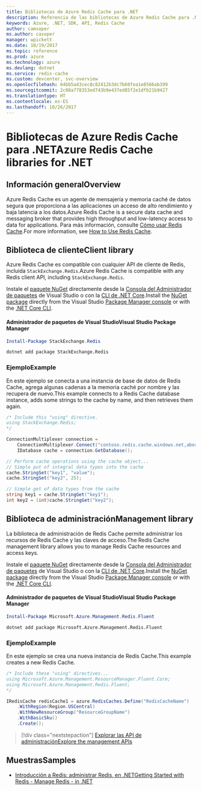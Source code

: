 ```yaml
---
title: Bibliotecas de Azure Redis Cache para .NET
description: Referencia de las bibliotecas de Azure Redis Cache para .NET
keywords: Azure, .NET, SDK, API, Redis Cache
author: camsoper
ms.author: casoper
manager: wpickett
ms.date: 10/19/2017
ms.topic: reference
ms.prod: azure
ms.technology: azure
ms.devlang: dotnet
ms.service: redis-cache
ms.custom: devcenter, svc-overview
ms.openlocfilehash: 64bb5a43cec8c82412b3dc7b60fea1e8566ab399
ms.sourcegitcommit: 2c08a778353ed743b9e437ed85f2e1dfb21b9427
ms.translationtype: HT
ms.contentlocale: es-ES
ms.lasthandoff: 10/26/2017
---
```

# <a name="azure-redis-cache-libraries-for-net"></a><span data-ttu-id="6cbb8-104">Bibliotecas de Azure Redis Cache para .NET</span><span class="sxs-lookup"><span data-stu-id="6cbb8-104">Azure Redis Cache libraries for .NET</span></span>

## <a name="overview"></a><span data-ttu-id="6cbb8-105">Información general</span><span class="sxs-lookup"><span data-stu-id="6cbb8-105">Overview</span></span>

<span data-ttu-id="6cbb8-106">Azure Redis Cache es un agente de mensajería y memoria caché de datos segura que proporciona a las aplicaciones un acceso de alto rendimiento y baja latencia a los datos.</span><span class="sxs-lookup"><span data-stu-id="6cbb8-106">Azure Redis Cache is a secure data cache and messaging broker that provides high throughput and low-latency access to data for applications.</span></span>  <span data-ttu-id="6cbb8-107">Para más información, consulte [Cómo usar Redis Cache](https://docs.microsoft.com/azure/redis-cache/cache-dotnet-how-to-use-azure-redis-cache).</span><span class="sxs-lookup"><span data-stu-id="6cbb8-107">For more information, see [How to Use Redis Cache](https://docs.microsoft.com/azure/redis-cache/cache-dotnet-how-to-use-azure-redis-cache).</span></span>

## <a name="client-library"></a><span data-ttu-id="6cbb8-108">Biblioteca de cliente</span><span class="sxs-lookup"><span data-stu-id="6cbb8-108">Client library</span></span>

<span data-ttu-id="6cbb8-109">Azure Redis Cache es compatible con cualquier API de cliente de Redis, incluida `StackExchange.Redis`.</span><span class="sxs-lookup"><span data-stu-id="6cbb8-109">Azure Redis Cache is compatible with any Redis client API, including `StackExchange.Redis`.</span></span>

<span data-ttu-id="6cbb8-110">Instale el [paquete NuGet](https://www.nuget.org/packages/StackExchange.Redis) directamente desde la [Consola del Administrador de paquetes][PackageManager] de Visual Studio o con la [CLI de .NET Core][DotNetCLI].</span><span class="sxs-lookup"><span data-stu-id="6cbb8-110">Install the [NuGet package](https://www.nuget.org/packages/StackExchange.Redis) directly from the Visual Studio [Package Manager console][PackageManager] or with the [.NET Core CLI][DotNetCLI].</span></span>

#### <a name="visual-studio-package-manager"></a><span data-ttu-id="6cbb8-111">Administrador de paquetes de Visual Studio</span><span class="sxs-lookup"><span data-stu-id="6cbb8-111">Visual Studio Package Manager</span></span>

```powershell
Install-Package StackExchange.Redis
```

```bash
dotnet add package StackExchange.Redis
```

### <a name="example"></a><span data-ttu-id="6cbb8-112">Ejemplo</span><span class="sxs-lookup"><span data-stu-id="6cbb8-112">Example</span></span>

<span data-ttu-id="6cbb8-113">En este ejemplo se conecta a una instancia de base de datos de Redis Cache, agrega algunas cadenas a la memoria caché por nombre y las recupera de nuevo.</span><span class="sxs-lookup"><span data-stu-id="6cbb8-113">This example connects to a Redis Cache database instance, adds some strings to the cache by name, and then retrieves them again.</span></span>

```csharp
/* Include this "using" directive.
using StackExchange.Redis;
*/

ConnectionMultiplexer connection = 
    ConnectionMultiplexer.Connect("contoso.redis.cache.windows.net,abortConnect=false,ssl=true,password=...");
    IDatabase cache = connection.GetDatabase();

// Perform cache operations using the cache object...
// Simple put of integral data types into the cache
cache.StringSet("key1", "value");
cache.StringSet("key2", 25);

// Simple get of data types from the cache
string key1 = cache.StringGet("key1");
int key2 = (int)cache.StringGet("key2");
```

## <a name="management-library"></a><span data-ttu-id="6cbb8-114">Biblioteca de administración</span><span class="sxs-lookup"><span data-stu-id="6cbb8-114">Management library</span></span>

<span data-ttu-id="6cbb8-115">La biblioteca de administración de Redis Cache permite administrar los recursos de Redis Cache y las claves de acceso.</span><span class="sxs-lookup"><span data-stu-id="6cbb8-115">The Redis Cache management library allows you to manage Redis Cache resources and access keys.</span></span>

<span data-ttu-id="6cbb8-116">Instale el [paquete NuGet](https://www.nuget.org/packages/Microsoft.Azure.Management.Redis.Fluent) directamente desde la [Consola del Administrador de paquetes][PackageManager] de Visual Studio o con la [CLI de .NET Core][DotNetCLI].</span><span class="sxs-lookup"><span data-stu-id="6cbb8-116">Install the [NuGet package](https://www.nuget.org/packages/Microsoft.Azure.Management.Redis.Fluent) directly from the Visual Studio [Package Manager console][PackageManager] or with the [.NET Core CLI][DotNetCLI].</span></span>

#### <a name="visual-studio-package-manager"></a><span data-ttu-id="6cbb8-117">Administrador de paquetes de Visual Studio</span><span class="sxs-lookup"><span data-stu-id="6cbb8-117">Visual Studio Package Manager</span></span>

```powershell
Install-Package Microsoft.Azure.Management.Redis.Fluent
```

```bash
dotnet add package Microsoft.Azure.Management.Redis.Fluent
```

### <a name="example"></a><span data-ttu-id="6cbb8-118">Ejemplo</span><span class="sxs-lookup"><span data-stu-id="6cbb8-118">Example</span></span>

<span data-ttu-id="6cbb8-119">En este ejemplo se crea una nueva instancia de Redis Cache.</span><span class="sxs-lookup"><span data-stu-id="6cbb8-119">This example creates a new Redis Cache.</span></span>

```csharp
/* Include these "using" directives...
using Microsoft.Azure.Management.ResourceManager.Fluent.Core;
using Microsoft.Azure.Management.Redis.Fluent;
*/

IRedisCache redisCache1 = azure.RedisCaches.Define("RedisCacheName")
    .WithRegion(Region.USCentral)
    .WithNewResourceGroup("ResourceGroupName")
    .WithBasicSku()
    .Create();
```

> [!div class="nextstepaction"]
> [<span data-ttu-id="6cbb8-120">Explorar las API de administración</span><span class="sxs-lookup"><span data-stu-id="6cbb8-120">Explore the management APIs</span></span>](/dotnet/api/overview/azure/rediscache/management)


## <a name="samples"></a><span data-ttu-id="6cbb8-121">Muestras</span><span class="sxs-lookup"><span data-stu-id="6cbb8-121">Samples</span></span>

* [<span data-ttu-id="6cbb8-122">Introducción a Redis: administrar Redis, en .NET</span><span class="sxs-lookup"><span data-stu-id="6cbb8-122">Getting Started with Redis - Manage Redis - in .NET</span></span>](https://github.com/Azure-Samples/redis-cache-dotnet-manage-cache)

[PackageManager]: https://docs.microsoft.com/nuget/tools/package-manager-console
[DotNetCLI]: https://docs.microsoft.com/dotnet/core/tools/dotnet-add-package
